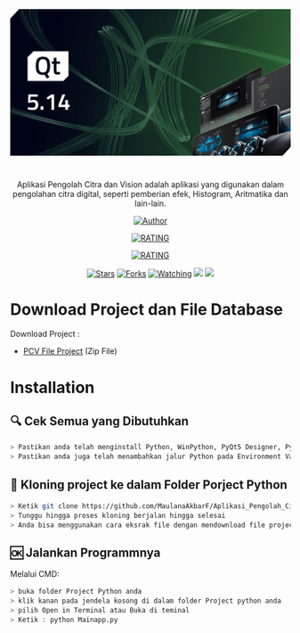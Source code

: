 <div align="center">
  <img src="https://github.com/MaulanaAkbarF/gambar/blob/main/Qt-514-Released.jpg" alt="E-Damkar" width="1920" />

  <h1 id="typerwriter-text" class="typerwriter-text"></h1>

  <p class="additional-style">Aplikasi Pengolah Citra dan Vision adalah aplikasi yang digunakan dalam pengolahan citra digital, seperti pemberian efek, Histogram, Aritmatika dan lain-lain.</p>
</div>

<p align="center">
  <a href="https://github.com/MaulanaAkbarF/Aplikasi_Pengolah_Citra"><img title="Author" src="https://img.shields.io/badge/Author-Maulana Akbar F., Rizky Jein, Sangga Dewa R.-purple.svg?style=for-the-badge&logo=github" /></a>
</p>
<p align="center">
  <a href="https://github.com/MaulanaAkbarF/Aplikasi_Pengolah_Citra"><img title="RATING" src="https://img.shields.io/badge/RATING SAAT INI-60%20%2F%20100-green?colorA=%23555555&colorB=%23FC5E00&style=for-the-badge"></a>
</p>
<p align="center">
  <a href="https://github.com/MaulanaAkbarF/Aplikasi_Pengolah_Citra"><img title="RATING" src="https://img.shields.io/badge/TARGET RATING-90%20%2F%20100-green?colorA=%23555555&colorB=%23017e40&style=for-the-badge"></a>
</p>
<p align="center">
  <a href="https://github.com/MaulanaAkbarF/Aplikasi_Pengolah_Citra"><img title="Stars" src="https://img.shields.io/github/stars/MaulanaAkbarF/Aplikasi_Pengolah_Citra?color=red&style=flat-square" /></a>
  <a href="https://github.com/MaulanaAkbarF/Aplikasi_Pengolah_Citra/network/members"><img title="Forks" src="https://img.shields.io/github/forks/MaulanaAkbarF/Aplikasi_Pengolah_Citra?color=red&style=flat-square" /></a>
  <a href="https://github.com/MaulanaAkbarF/Aplikasi_Pengolah_Citra/watchers"><img title="Watching" src="https://img.shields.io/github/watchers/MaulanaAkbarF/Aplikasi_Pengolah_Citra?label=watchers&color=blue&style=flat-square" /></a>
  <img src="https://img.shields.io/badge/maintained%3F-yes-green.svg?style=flat" />
  <img src="https://img.shields.io/github/repo-size/MaulanaAkbarF/Aplikasi_Pengolah_Citra" /> <br>
</p>

# Download Project dan File Database
</div>
  
Download Project :
* [PCV File Project](https://github.com/MaulanaAkbarF/Aplikasi_Pengolah_Citra/archive/refs/heads/master.zip) (Zip File)

# Installation
## 🔍 Cek Semua yang Dibutuhkan
```bash
> Pastikan anda telah menginstall Python, WinPython, PyQt5 Designer, PyQt5-tools, dan Matplotlib
> Pastikan anda juga telah menambahkan jalur Python pada Environment Variables
```

## 📝 Kloning project ke dalam Folder Porject Python
```bash
> Ketik git clone https://github.com/MaulanaAkbarF/Aplikasi_Pengolah_Citra, lalu tekan enter
> Tunggu hingga proses kloning berjalan hingga selesai
> Anda bisa menggunakan cara eksrak file dengan mendownload file project pada link diatas dan ekstrak pada folder Python anda
```

## 🆗 Jalankan Programmnya
Melalui CMD:
```bash
> buka folder Project Python anda
> klik kanan pada jendela kosong di dalam folder Project python anda
> pilih Open in Terminal atau Buka di teminal
> Ketik : python Mainapp.py
```
